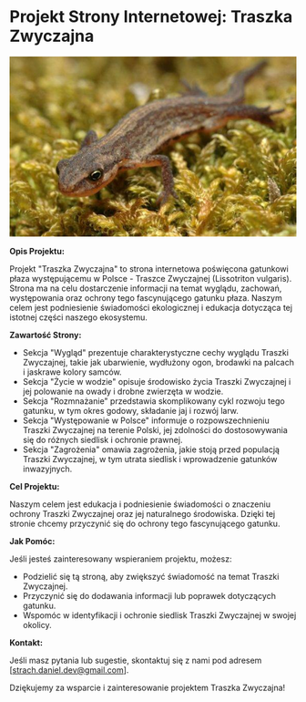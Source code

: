 # Projekt Strony Internetowej: Traszka Zwyczajna

![Traszka Zwyczajna](traszka.jpeg)

**Opis Projektu:**

Projekt "Traszka Zwyczajna" to strona internetowa poświęcona gatunkowi płaza występującemu w Polsce - Traszce Zwyczajnej (Lissotriton vulgaris). Strona ma na celu dostarczenie informacji na temat wyglądu, zachowań, występowania oraz ochrony tego fascynującego gatunku płaza. Naszym celem jest podniesienie świadomości ekologicznej i edukacja dotycząca tej istotnej części naszego ekosystemu.

**Zawartość Strony:**

- Sekcja "Wygląd" prezentuje charakterystyczne cechy wyglądu Traszki Zwyczajnej, takie jak ubarwienie, wydłużony ogon, brodawki na palcach i jaskrawe kolory samców.
- Sekcja "Życie w wodzie" opisuje środowisko życia Traszki Zwyczajnej i jej polowanie na owady i drobne zwierzęta w wodzie.
- Sekcja "Rozmnażanie" przedstawia skomplikowany cykl rozwoju tego gatunku, w tym okres godowy, składanie jaj i rozwój larw.
- Sekcja "Występowanie w Polsce" informuje o rozpowszechnieniu Traszki Zwyczajnej na terenie Polski, jej zdolności do dostosowywania się do różnych siedlisk i ochronie prawnej.
- Sekcja "Zagrożenia" omawia zagrożenia, jakie stoją przed populacją Traszki Zwyczajnej, w tym utrata siedlisk i wprowadzenie gatunków inwazyjnych.

**Cel Projektu:**

Naszym celem jest edukacja i podniesienie świadomości o znaczeniu ochrony Traszki Zwyczajnej oraz jej naturalnego środowiska. Dzięki tej stronie chcemy przyczynić się do ochrony tego fascynującego gatunku.

**Jak Pomóc:**

Jeśli jesteś zainteresowany wspieraniem projektu, możesz:
- Podzielić się tą stroną, aby zwiększyć świadomość na temat Traszki Zwyczajnej.
- Przyczynić się do dodawania informacji lub poprawek dotyczących gatunku.
- Wspomóc w identyfikacji i ochronie siedlisk Traszki Zwyczajnej w swojej okolicy.

**Kontakt:**

Jeśli masz pytania lub sugestie, skontaktuj się z nami pod adresem [strach.daniel.dev@gmail.com].

Dziękujemy za wsparcie i zainteresowanie projektem Traszka Zwyczajna!

